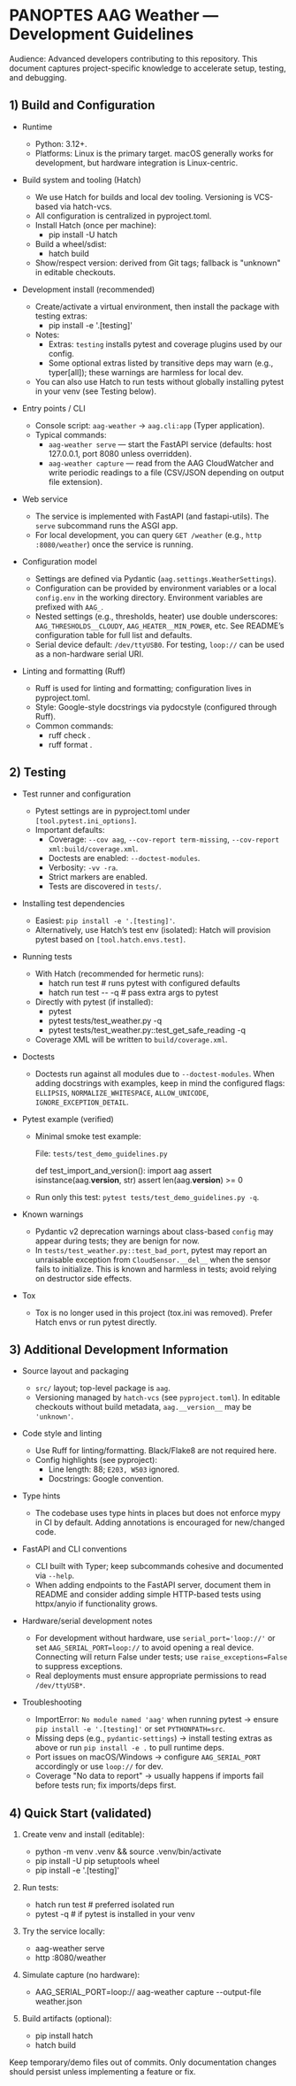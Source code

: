 # PANOPTES AAG Weather — Development Guidelines

Audience: Advanced developers contributing to this repository. This document captures project-specific knowledge to accelerate setup, testing, and debugging.


## 1) Build and Configuration

- Runtime
  - Python: 3.12+.
  - Platforms: Linux is the primary target. macOS generally works for development, but hardware integration is Linux-centric.

- Build system and tooling (Hatch)
  - We use Hatch for builds and local dev tooling. Versioning is VCS-based via hatch-vcs.
  - All configuration is centralized in pyproject.toml.
  - Install Hatch (once per machine):
    - pip install -U hatch
  - Build a wheel/sdist:
    - hatch build
  - Show/respect version: derived from Git tags; fallback is "unknown" in editable checkouts.

- Development install (recommended)
  - Create/activate a virtual environment, then install the package with testing extras:
    - pip install -e '.[testing]'
  - Notes:
    - Extras: `testing` installs pytest and coverage plugins used by our config.
    - Some optional extras listed by transitive deps may warn (e.g., typer[all]); these warnings are harmless for local dev.
  - You can also use Hatch to run tests without globally installing pytest in your venv (see Testing below).

- Entry points / CLI
  - Console script: `aag-weather` → `aag.cli:app` (Typer application).
  - Typical commands:
    - `aag-weather serve` — start the FastAPI service (defaults: host 127.0.0.1, port 8080 unless overridden).
    - `aag-weather capture` — read from the AAG CloudWatcher and write periodic readings to a file (CSV/JSON depending on output file extension).

- Web service
  - The service is implemented with FastAPI (and fastapi-utils). The `serve` subcommand runs the ASGI app.
  - For local development, you can query `GET /weather` (e.g., `http :8080/weather`) once the service is running.

- Configuration model
  - Settings are defined via Pydantic (`aag.settings.WeatherSettings`).
  - Configuration can be provided by environment variables or a local `config.env` in the working directory. Environment variables are prefixed with `AAG_`.
  - Nested settings (e.g., thresholds, heater) use double underscores: `AAG_THRESHOLDS__CLOUDY`, `AAG_HEATER__MIN_POWER`, etc. See README’s configuration table for full list and defaults.
  - Serial device default: `/dev/ttyUSB0`. For testing, `loop://` can be used as a non-hardware serial URI.

- Linting and formatting (Ruff)
  - Ruff is used for linting and formatting; configuration lives in pyproject.toml.
  - Style: Google-style docstrings via pydocstyle (configured through Ruff).
  - Common commands:
    - ruff check .
    - ruff format .


## 2) Testing

- Test runner and configuration
  - Pytest settings are in pyproject.toml under `[tool.pytest.ini_options]`.
  - Important defaults:
    - Coverage: `--cov aag`, `--cov-report term-missing`, `--cov-report xml:build/coverage.xml`.
    - Doctests are enabled: `--doctest-modules`.
    - Verbosity: `-vv -ra`.
    - Strict markers are enabled.
    - Tests are discovered in `tests/`.

- Installing test dependencies
  - Easiest: `pip install -e '.[testing]'`.
  - Alternatively, use Hatch’s test env (isolated): Hatch will provision pytest based on `[tool.hatch.envs.test]`.

- Running tests
  - With Hatch (recommended for hermetic runs):
    - hatch run test           # runs pytest with configured defaults
    - hatch run test -- -q     # pass extra args to pytest
  - Directly with pytest (if installed):
    - pytest
    - pytest tests/test_weather.py -q
    - pytest tests/test_weather.py::test_get_safe_reading -q
  - Coverage XML will be written to `build/coverage.xml`.

- Doctests
  - Doctests run against all modules due to `--doctest-modules`. When adding docstrings with examples, keep in mind the configured flags: `ELLIPSIS`, `NORMALIZE_WHITESPACE`, `ALLOW_UNICODE`, `IGNORE_EXCEPTION_DETAIL`.

- Pytest example (verified)
  - Minimal smoke test example:

    File: `tests/test_demo_guidelines.py`
    
    def test_import_and_version():
        import aag
        assert isinstance(aag.__version__, str)
        assert len(aag.__version__) >= 0

  - Run only this test: `pytest tests/test_demo_guidelines.py -q`.

- Known warnings
  - Pydantic v2 deprecation warnings about class-based `config` may appear during tests; they are benign for now.
  - In `tests/test_weather.py::test_bad_port`, pytest may report an unraisable exception from `CloudSensor.__del__` when the sensor fails to initialize. This is known and harmless in tests; avoid relying on destructor side effects.

- Tox
  - Tox is no longer used in this project (tox.ini was removed). Prefer Hatch envs or run pytest directly.


## 3) Additional Development Information

- Source layout and packaging
  - `src/` layout; top-level package is `aag`.
  - Versioning managed by `hatch-vcs` (see `pyproject.toml`). In editable checkouts without build metadata, `aag.__version__` may be `'unknown'`.

- Code style and linting
  - Use Ruff for linting/formatting. Black/Flake8 are not required here.
  - Config highlights (see pyproject):
    - Line length: 88; `E203, W503` ignored.
    - Docstrings: Google convention.

- Type hints
  - The codebase uses type hints in places but does not enforce mypy in CI by default. Adding annotations is encouraged for new/changed code.

- FastAPI and CLI conventions
  - CLI built with Typer; keep subcommands cohesive and documented via `--help`.
  - When adding endpoints to the FastAPI server, document them in README and consider adding simple HTTP-based tests using httpx/anyio if functionality grows.

- Hardware/serial development notes
  - For development without hardware, use `serial_port='loop://'` or set `AAG_SERIAL_PORT=loop://` to avoid opening a real device. Connecting will return False under tests; use `raise_exceptions=False` to suppress exceptions.
  - Real deployments must ensure appropriate permissions to read `/dev/ttyUSB*`.

- Troubleshooting
  - ImportError: `No module named 'aag'` when running pytest → ensure `pip install -e '.[testing]'` or set `PYTHONPATH=src`.
  - Missing deps (e.g., `pydantic-settings`) → install testing extras as above or run `pip install -e .` to pull runtime deps.
  - Port issues on macOS/Windows → configure `AAG_SERIAL_PORT` accordingly or use `loop://` for dev.
  - Coverage "No data to report" → usually happens if imports fail before tests run; fix imports/deps first.


## 4) Quick Start (validated)

1) Create venv and install (editable):
   - python -m venv .venv && source .venv/bin/activate
   - pip install -U pip setuptools wheel
   - pip install -e '.[testing]'

2) Run tests:
   - hatch run test           # preferred isolated run
   - pytest -q                # if pytest is installed in your venv

3) Try the service locally:
   - aag-weather serve
   - http :8080/weather

4) Simulate capture (no hardware):
   - AAG_SERIAL_PORT=loop:// aag-weather capture --output-file weather.json

5) Build artifacts (optional):
   - pip install hatch
   - hatch build

Keep temporary/demo files out of commits. Only documentation changes should persist unless implementing a feature or fix.
